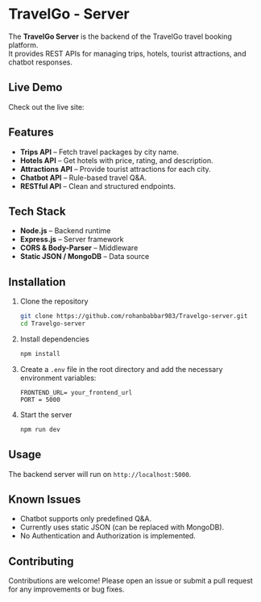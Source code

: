 # TravelGo - Server

The **TravelGo Server** is the backend of the TravelGo travel booking platform.  
It provides REST APIs for managing trips, hotels, tourist attractions, and chatbot responses.

## Live Demo

Check out the live site:

## Features

- **Trips API** – Fetch travel packages by city name.  
- **Hotels API** – Get hotels with price, rating, and description.  
- **Attractions API** – Provide tourist attractions for each city.  
- **Chatbot API** – Rule-based travel Q&A.  
- **RESTful API** – Clean and structured endpoints.

## Tech Stack

- **Node.js** – Backend runtime  
- **Express.js** – Server framework  
- **CORS & Body-Parser** – Middleware  
- **Static JSON / MongoDB** – Data source 

## Installation

1. Clone the repository
    ```bash
    git clone https://github.com/rohanbabbar983/Travelgo-server.git
    cd Travelgo-server
    ```

2. Install dependencies
    ```bash
    npm install
    ```

3. Create a `.env` file in the root directory and add the necessary environment variables:
    ```env
    FRONTEND_URL= your_frontend_url
    PORT = 5000
    ```

4. Start the server
    ```bash
    npm run dev
    ```

## Usage

The backend server will run on `http://localhost:5000`.


## Known Issues

- Chatbot supports only predefined Q&A.
- Currently uses static JSON (can be replaced with MongoDB).
- No Authentication and Authorization is implemented.

## Contributing

Contributions are welcome! Please open an issue or submit a pull request for any improvements or bug fixes.
